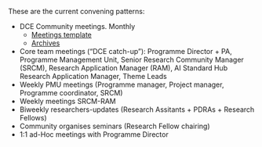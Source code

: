 These are the current convening patterns: 

- DCE Community meetings. Monthly
    - [Meetings template](https://hackmd.io/OaYxZlLpTu-1vke1DlZyBg?view) 
    - [Archives](https://hackmd.io/mOjfOz4HRX2V8Yria50HJg?view)
- Core team meetings (“DCE catch-up”): Programme Director + PA, Programme Management Unit, Senior Research Community Manager (SRCM), Research Application Manager (RAM), AI Standard Hub Research Application Manager, Theme Leads
-	Weekly PMU meetings (Programme manager, Project manager, Programme coordinator, SRCM)
-	Weekly meetings SRCM-RAM
-	Biweekly researchers-updates (Research Assitants + PDRAs + Research Fellows) 
-	Community organises seminars (Research Fellow chairing)
-	1:1 ad-Hoc meetings with Programme Director
